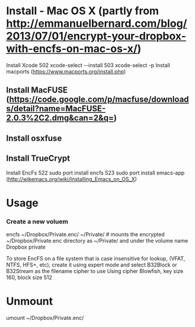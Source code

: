 # Install - Mac OS X (partly from http://emmanuelbernard.com/blog/2013/07/01/encrypt-your-dropbox-with-encfs-on-mac-os-x/)

Install Xcode
  502  xcode-select --install
  503  xcode-select -p
Install macports (https://www.macports.org/install.php)
## Install MacFUSE (https://code.google.com/p/macfuse/downloads/detail?name=MacFUSE-2.0.3%2C2.dmg&can=2&q=)
## Install osxfuse
## Install TrueCrypt
Install EncFs
  522  sudo port install encfs
  523  sudo port install emacs-app (http://wikemacs.org/wiki/Installing_Emacs_on_OS_X)

# Usage

### Create a new voluem
encfs ~/Dropbox/Private.enc/ ~/Private/ # mounts the encrypted ~/Dropbox/Private.enc directory as ~/Private/ and under the volume name Dropbox private

To store EncFS on a file system that is case insensitive for lookup,
(VFAT, NTFS, HFS+, etc), create it using expert mode and select B32Block or
B32Stream as the filename cipher to use
Using cipher Blowfish, key size 160, block size 512

# Unmount
umount ~/Dropbox/Private.enc/ 